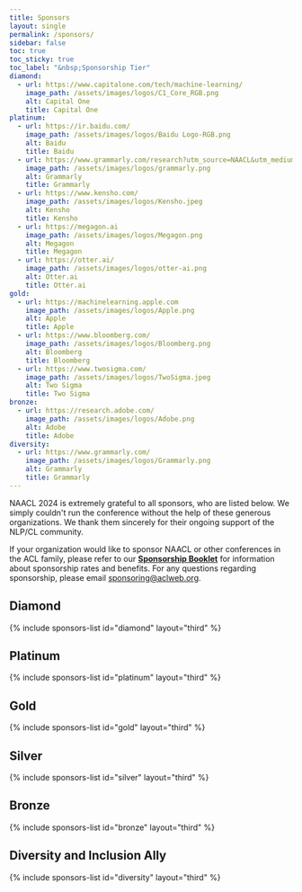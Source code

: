 ```yaml
---
title: Sponsors
layout: single
permalink: /sponsors/
sidebar: false
toc: true
toc_sticky: true
toc_label: "&nbsp;Sponsorship Tier"
diamond:
  - url: https://www.capitalone.com/tech/machine-learning/
    image_path: /assets/images/logos/C1_Core_RGB.png
    alt: Capital One
    title: Capital One
platinum:
  - url: https://ir.baidu.com/
    image_path: /assets/images/logos/Baidu Logo-RGB.png
    alt: Baidu
    title: Baidu
  - url: https://www.grammarly.com/research?utm_source=NAACL&utm_medium=website&utm_campaign=conference
    image_path: /assets/images/logos/grammarly.png
    alt: Grammarly
    title: Grammarly
  - url: https://www.kensho.com/
    image_path: /assets/images/logos/Kensho.jpeg
    alt: Kensho
    title: Kensho
  - url: https://megagon.ai
    image_path: /assets/images/logos/Megagon.png
    alt: Megagon
    title: Megagon
  - url: https://otter.ai/
    image_path: /assets/images/logos/otter-ai.png
    alt: Otter.ai
    title: Otter.ai
gold:
  - url: https://machinelearning.apple.com
    image_path: /assets/images/logos/Apple.png
    alt: Apple
    title: Apple
  - url: https://www.bloomberg.com/
    image_path: /assets/images/logos/Bloomberg.png
    alt: Bloomberg
    title: Bloomberg
  - url: https://www.twosigma.com/
    image_path: /assets/images/logos/TwoSigma.jpeg
    alt: Two Sigma
    title: Two Sigma
bronze:
  - url: https://research.adobe.com/
    image_path: /assets/images/logos/Adobe.png
    alt: Adobe
    title: Adobe
diversity:
  - url: https://www.grammarly.com/
    image_path: /assets/images/logos/Grammarly.png
    alt: Grammarly
    title: Grammarly
---
```


NAACL 2024 is extremely grateful to all sponsors, who are listed below. 
We simply couldn't run the conference without the help of these generous organizations. 
We thank them sincerely for their ongoing support of the NLP/CL community.

If your organization would like to sponsor NAACL or other conferences in the ACL family, 
please refer to our [**Sponsorship Booklet**](/downloads/Sponsorship-2024-booklet.pdf) 
for information about sponsorship rates and benefits. 
For any questions regarding sponsorship, please email [sponsoring@aclweb.org](mailto:sponsoring@aclweb.org ). 

<style>
.sponsors-list { justify-content: flex-start; }
.sponsors-list > a {
  display: flex;
  flex-direction: row;
  justify-content: center;
  background-color: #fff;
  border: 1px solid #d3d3d3;
  border-radius: 5px;
  align-items: center;
  margin: 0.2em;
  padding: 0.5em;
  text-align: center;
}
.sponsors-list a { text-decoration: none; }
.sponsors-list > a > .dummy-padding { margin-top: 100%; }
.sponsors-list > a > img { margin: 0; }
.sponsors-list > a:hover { box-shadow: 0 0 10px #00000044; }
.sponsors-list > a:hover > img { box-shadow: none !important; }
</style>

## Diamond

{% include sponsors-list id="diamond" layout="third" %}

## Platinum

{% include sponsors-list id="platinum" layout="third" %}

## Gold

{% include sponsors-list id="gold" layout="third" %}

## Silver

{% include sponsors-list id="silver" layout="third" %}

## Bronze

{% include sponsors-list id="bronze" layout="third" %}

## Diversity and Inclusion Ally

{% include sponsors-list id="diversity" layout="third" %}

